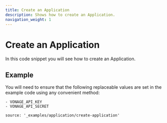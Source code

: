 ```yaml
---
title: Create an Application
description: Shows how to create an Application.
navigation_weight: 1
---
```


# Create an Application

In this code snippet you will see how to create an Application.

## Example

You will need to ensure that the following replaceable values are set in the example code using any convenient method:

```snippet_variables
- VONAGE_API_KEY
- VONAGE_API_SECRET
```

```code_snippets
source: '_examples/application/create-application'
```
